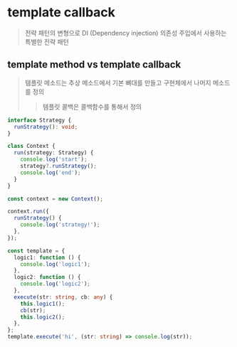 # template callback

> 전략 패턴의 변형으로 DI (Dependency injection) 의존성 주입에서 사용하는 특별한 전략 패턴

## template method vs template callback

> 템플릿 메소드는 추상 메소드에서 기본 뼈대를 만들고 구현체에서 나머지 메소드를 정의
>
> > 템플릿 콜백은 콜백함수를 통해서 정의

```ts
interface Strategy {
  runStrategy(): void;
}

class Context {
  run(strategy: Strategy) {
    console.log('start');
    strategy?.runStrategy();
    console.log('end');
  }
}

const context = new Context();

context.run({
  runStrategy() {
    console.log('strategy!');
  },
});
```

```ts
const template = {
  logic1: function () {
    console.log('logic1');
  },
  logic2: function () {
    console.log('logic2');
  },
  execute(str: string, cb: any) {
    this.logic1();
    cb(str);
    this.logic2();
  },
};
template.execute('hi', (str: string) => console.log(str));
```
